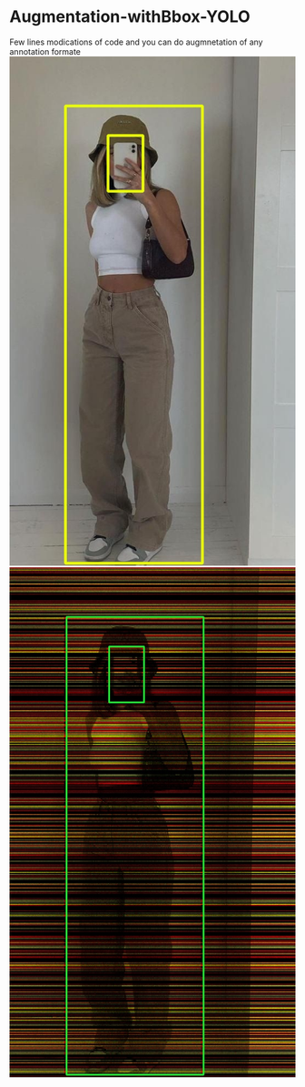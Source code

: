 # Augmentation-withBbox-YOLO
Few lines modications  of code and you can do augmnetation of any annotation formate 
![input](https://github.com/0chandansharma/Augmentation-withBbox-YOLO/blob/main/sample_in.jpg)
![Outputs](https://github.com/0chandansharma/Augmentation-withBbox-YOLO/blob/main/sample_ou.jpg)
